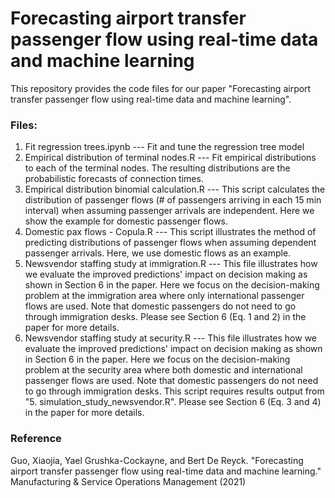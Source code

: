 # Forecasting airport transfer passenger flow using real-time data and machine learning
This repository provides the code files for our paper "Forecasting airport transfer passenger flow using real-time data and machine learning".

### Files:
1. Fit regression trees.ipynb --- Fit and tune the regression tree model
2. Empirical distribution of terminal nodes.R --- Fit empirical distributions to each of the terminal nodes. The resulting distributions are the probabilistic forecasts of connection times.
3. Empirical distribution binomial calculation.R --- This script calculates the distribution of passenger flows (# of passengers arriving in each 15 min interval) when assuming passenger arrivals are independent. Here we show the example for domestic passenger flows.
4. Domestic pax flows - Copula.R --- This script illustrates the method of predicting distributions of passenger flows when assuming dependent passenger arrivals. Here, we use domestic flows as an example. 
5. Newsvendor staffing study at immigration.R --- This file illustrates how we evaluate the improved predictions' impact on decision making as shown in Section 6 in the paper. Here we focus on the decision-making problem at the immigration area where only international passenger flows are used. Note that domestic passengers do not need to go through immigration desks. Please see Section 6 (Eq. 1 and 2) in the paper for more details.
6. Newsvendor staffing study at security.R --- This file illustrates how we evaluate the improved predictions' impact on decision making as shown in Section 6 in the paper. Here we focus on the decision-making problem at the security area where both domestic and international passenger flows are used. Note that domestic passengers do not need to go through immigration desks. This script requires results output from "5. simulation_study_newsvendor.R". Please see Section 6 (Eq. 3 and 4) in the paper for more details. 

### Reference
Guo, Xiaojia, Yael Grushka-Cockayne, and Bert De Reyck. "Forecasting airport transfer passenger flow using real-time data and machine learning." Manufacturing & Service Operations Management (2021)
